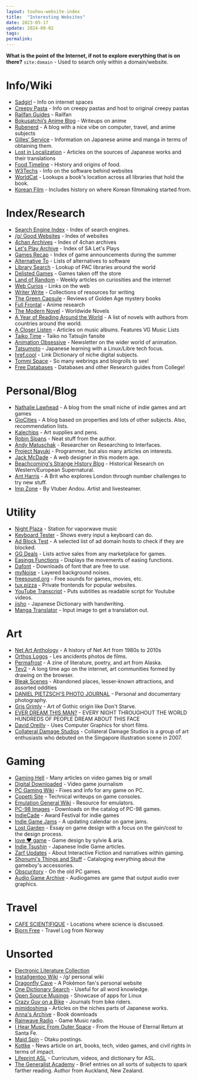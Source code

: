```yaml
---
layout: touhou-website-index
title:  "Interesting Websites"
date: 2023-05-17
update: 2024-09-02
tags:
permalink:
---
```

**What is the point of the Internet, if not to explore everything that is on there?**
`site:domain` - Used to search only within a domain/website.

# Info/Wiki

- [Sadgirl](https://sadgrl.online/) - Info on internet spaces
- [Creepy Pasta](https://www.creepypasta.com/red-door-yellow-door/) - Info on creepy pastas and host to original creepy pastas
- [Railfan Guides](https://www.railfanguides.us/) - Railfan
- [Bokusatchii’s Anime Blog](https://satchiikoma.wordpress.com/) - Writeups on anime
- [Rubenerd](https://rubenerd.com) - A blog with a nice vibe on computer, travel, and anime subjects
- [Gilles’ Service](http://www.koyagi.com/index.html) - Information on Japanese anime and manga in terms of obtaining them.
- [Lost in Localization](https://lostinlocalization.com/) - Articles on the sources of Japanese works and their translations
- [Food Timeline](https://foodtimeline.org/index.html) - History and origins of food.
- [W3Techs](https://w3techs.com/) - Info on the software behind websites
- [WorldCat](https://search.worldcat.org) - Lookups a book's location across all libraries that hold the book.
- [Korean Film](https://koreanfilm.org/index.html) - Includes history on where Korean filmmaking started from.

# Index/Research

- [Search Engine Index](https://seirdy.one/posts/2021/03/10/search-engines-with-own-indexes/) - Index of search engines.
- [/g/ Good Websites](https://rentry.org/good-sites) - Index of websites
- [4chan Archives](https://archive.4plebs.org/_/articles/credits) - Index of 4chan archives
- [Let's Play Archive](https://lparchive.org/) - Index of SA Let's Plays
- [Games Recap](https://2023.gamesrecap.io/) - Index of game announcements during the summer
- [Alternative To](https://alternativeto.net/) - Lists of alternatives to software
- [Library Search](https://librarytechnology.org/libraries/) - Lookup of PAC libraries around the world
- [Delisted Games](https://delistedgames.com/) - Games taken off the store
- [Land of Random](https://thelandofrandom.substack.com) - Weekly articles on curiosities and the internet
- [Web Curios](https://webcurios.co.uk/) - Links on the web
- [Writer Write](https://www.writerswrite.com/) - Collections of resources for writing
- [The Green Capsule](https://thegreencapsuleblog.wordpress.com/) - Reviews of Golden Age mystery books
- [Full Frontal](https://fullfrontal.moe/) - Anime research
- [The Modern Novel](https://www.themodernnovel.org/) - Worldwide Novels
- [A Year of Reading Around the World](https://ayearofreadingtheworld.com/thelist/) - A list of novels with authors from countries around the world.
- [A Closer Listen](https://acloserlisten.com/) - Articles on music albums. Features VG Music Lists
- [Taiko Time](https://taikotime.blogspot.com) - Taiko no Tatsujin fansite
- [Animation Obsessive](https://animationobsessive.substack.com/archive?sort=new) - Newsletter on the wider world of animation.
- [Tatsumoto](https://tatsumoto.neocities.org) - Japanese learning with a Linux/Libre tech focus.
- [href.cool](https://href.cool/) - Link Dictionary of niche digital subjects.
- [Tommi Space](https://tommi.space/home/) - So many webrings and blogrolls to see!
- [Free Databases](https://csulb.libguides.com/freedatabases) - Databases and other Research guides from College!

# Personal/Blog

- [Nathalie Lawhead](http://www.nathalielawhead.com/candybox/) - A blog from the small niche of indie games and art games
- [GioCities](https://blog.giovanh.com/blog/index.html) - A blog based on properties and lots of other subjects. Also, recommendation lists.
- [Kalechips](https://kalechips.net) - Art supplies and pens.
- [Robin Sloans](https://www.robinsloan.com) - Neat stuff from the author.
- [Andy Matuschak](https://andymatuschak.org) - Researcher on Researching to Interfaces.
- [Project Nayuki](https://www.nayuki.io/) - Programmer, but also many articles on interests.
- [Jack McDade](https://jackmcdade.com) - A web designer in this modern age.
- [Beachcoming's Strange History Blog](https://www.strangehistory.net) - Historical Research on Western/European Supernatural.
- [Ant Harris](https://antharris.co/page/1/) - A Brit who explores London through number challenges to try new stuff.
- [Imp Zone](https://andou.gay/impzone) - By Vtuber Andou. Artist and livesteamer.

# Utility

- [Night Plaza](https://plaza.one/) - Station for vaporwave music
- [Keyboard Tester](https://keyboardtester.io/tester/) - Shows every input a keyboard can do.
- [Ad Block Test](https://d3ward.github.io/toolz/adblock.html) - A selected list of ad domain hosts to check if they are blocked.
- [GG Deals](https://gg.deals/) - Lists active sales from any marketplace for games.
- [Easings Functions](https://easings.net/) - Displays the movements of easing functions.
- [Dafont](https://www.dafont.com/) - Downloads of font that are free to use.
- [myNoise](https://mynoise.net/) - Layered background noises.
- [freesound.org](https://freesound.org/) - Free sounds for games, movies, etc.
- [tux.pizza](https://tux.pizza/services/) - Private frontends for popular websites.
- [YouTube Transcript](https://youtubetranscript.com) - Puts subtitles as readable script for Youtube videos.
- [jisho](https://jisho.org/#handwriting) - Japanese Dictionary with handwriting.
- [Manga Translator](https://cotrans.touhou.ai/) - Input image to get a translation out.

# Art

- [Net Art Anthology](https://anthology.rhizome.org/) - A history of Net Art from 1980s to 2010s
- [Orthos Logos](https://orthoslogos.fr) - Les ancidents photos de films.
- [Permafrost](https://www.uaf.edu/permafrostmag/) - A zine of literature, poetry, and art from Alaska.
- [Tev2](http://te2.tewi.us/) - A long time ago on the internet, art communities formed by drawing on the browser.
- [Bleak Scenes](https://www.bleakscenes.net/) - Abandoned places, lesser-known attractions, and assorted oddities
- [DANIEL PIETZSCH’S PHOTO JOURNAL](https://photojournal.danielpietzsch.com/) - Personal and documentary photography.
- [Gris Grimly](https://www.madcreator.com) - Art of Gothic origin like Don't Starve.
- [EVER DREAM THIS MAN?](https://www.thisman.org) - EVERY NIGHT THROUGHOUT THE WORLD HUNDREDS OF PEOPLE DREAM ABOUT THIS FACE
- [David Oreilly](https://www.davidoreilly.com/) - Uses Computer Graphics for short films.
- [Collateral Damage Studios](https://www.collateralds.com/) - Collateral Damage Studios is a group of art enthusiasts who debuted on the Singapore illustration scene in 2007.

# Gaming

- [Gaming Hell](https://www.gaminghell.co.uk/) - Many articles on video games big or small
- [Digital Downloaded](https://www.digitallydownloaded.net/) - Video game journalism
- [PC Gaming Wiki](https://www.pcgamingwiki.com/) - Fixes and info for any game on PC.
- [Copetti Site](https://www.copetti.org/) - Technical writeups on game consoles.
- [Emulation General Wiki](http://emulation.gametechwiki.com/) - Resource for emulators.
- [PC-98 Images](https://www.pc98.org/main.html) - Downloads on the catalog of PC-98 games.
- [IndieCade](https://www.indiecade.com) - Award Festival for indie games
- [Indie Game Jams](indiegamejams.com) - A updating calendar on game jams.
- [Lost Garden](https://lostgarden.home.blog) - Essay on game design with a focus on the gain/cost to the design process.
- [love ♥ game](https://www.love-game.net/welcome/) - Game design by sylvie & aria.
- [Indie Tsushin](https://indietsushin.net/index.html) - Japanese Indie Game articles.
- [Zarf Updates](https://blog.zarfhome.com/) - About Interactive Fiction and narratives within gaming.
- [Shonumi's Things and Stuff](https://shonumi.github.io/index.html) - Cataloging everything about the gameboy's accessories.
- [Obscuritory](https://obscuritory.com/) - On the old PC games.
 - [Audio Game Archive](https://www.agarchive.net) - Audiogames are game that output audio over graphics.

# Travel

- [CAFE SCIENTIFIQUE](http://cafescientifique.org/) - Locations where science is discussed.
- [Bjorn Free](https://bjornfree.com/travel/) - Travel Log from Norway

# Unsorted

- [Electronic Literature Collection](https://collection.eliterature.org)
- [Installgentoo Wiki](https://wiki.installgentoo.com/wiki/List_of_Comfy_Websites) - /g/ personal wiki
- [Dragonfly Cave](https://www.dragonflycave.com/) - A Pokémon fan's personal website
- [One Dictionary Search](https://onelook.com/) - Useful for all word knowledge.
- [Open Source Musings](https://opensourcemusings.com/) - Showcase of apps for Linux
- [Crazy Guy on a Bike](https://www.crazyguyonabike.com/?o=3d2) - Journals from bike riders.
- [mimidoshima](https://mimidoshima.wordpress.com/directory/) - Articles on the niches parts of Japanese works.
- [Anna's Archive](https://annas-archive.org/) - Book downloads
- [Rainwave Radio](https://rainwave.cc/all/) - Game Music radio.
- [I Hear Music From Outer Space](https://ihearmusicfromouterspace.com/) - From the House of Eternal Return at Santa Fe.
- [Maid Spin](https://www.iklone.org/) - Otaku postings.
- [Kottke](https://kottke.org) - News article on art, books, tech, video games, and civil rights in terms of impact.
- [Lifeprint ASL](https://www.lifeprint.com/index.htm) - Curriculum, videos, and dictionary for ASL.
- [The Generalist Academy](https://generalist.academy) - Brief entries on all sorts of subjects to spark farther reading. Author from Auckland, New Zealand.